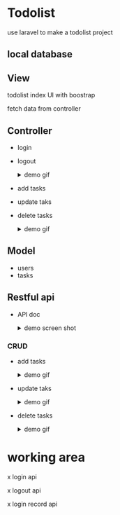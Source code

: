 # Todolist 
use laravel to make a todolist project


## local database 


## View
todolist index UI with boostrap

fetch data from controller

## Controller 




- login 

- logout 

    <details>
    <summary> demo gif </summary>
    <pre><code>

    ![image](https://github.com/kiddchantw/todolistLaravelTest/blob/master/public/loginAndloginout.gif?raw=true)

    </code></pre>   
    </details>


- add tasks 
- update taks
- delete tasks

    <details>
    <summary> demo gif </summary>
    <pre><code>

    ![image](https://github.com/kiddchantw/todolistLaravelTest/blob/master/public/CRUD.gif?raw=true)

    </code></pre>   
    </details>    






## Model 

- users
- tasks


    

## Restful api

- API doc
    <details>
    <summary> demo screen shot  </summary>
    <pre><code>

    ![image](https://github.com/kiddchantw/todolistLaravelTest/blob/master/public/apidocImg.png?raw=true)

    </code></pre>   
    </details>    


### CRUD
- add tasks 

    <details>
    <summary> demo gif </summary>
    <pre><code>

    success & error( id error/ content error)

    ![image](https://github.com/kiddchantw/todolistLaravelTest/blob/master/public/C.gif?raw=true)

    </code></pre>   
    </details>    



- update taks

    <details>
    <summary> demo gif </summary>
    <pre><code>

    success & error( id error )

    ![image](https://github.com/kiddchantw/todolistLaravelTest/blob/master/public/u.gif?raw=true)

    </code></pre>   
    </details>        

- delete tasks

    <details>
    <summary> demo gif </summary>
    <pre><code>

    success & error( id error )

    ![image](https://github.com/kiddchantw/todolistLaravelTest/blob/master/public/d.gif?raw=true)

    </code></pre>   
    </details>  




# working area

x login  api 

x logout  api 

x login record api 













